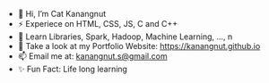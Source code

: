 - 👋 Hi, I’m Cat Kanangnut
- ⚡ Experiece on HTML, CSS, JS, C and C++
- 🌱 Learn Libraries, Spark, Hadoop, Machine Learning, ..., n
- 💞️ Take a look at my Portfolio Website: https://kanangnut.github.io 
- 📫 Email me at: kanangnut.s@gmail.com
- ✨ Fun Fact: Life long learning 

<!---
Kanangnut/Kanangnut is a ✨ special ✨ repository because its `README.md` (this file) appears on your GitHub profile.
You can click the Preview link to take a look at your changes.
--->
